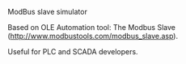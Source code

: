 ModBus slave simulator

Based on OLE Automation tool: The Modbus Slave (http://www.modbustools.com/modbus_slave.asp).

Useful for PLC and SCADA developers.